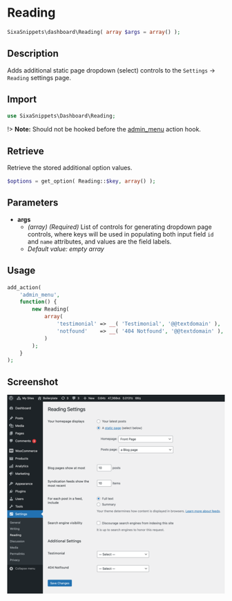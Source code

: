 # Reading

```php
SixaSnippets\dashboard\Reading( array $args = array() );
```

## Description

Adds additional static page dropdown (select) controls to the `Settings` → `Reading` settings page.

## Import

```php 
use SixaSnippets\Dashboard\Reading;
```

!> **Note:** Should not be hooked before the [admin_menu](http://developer.wordpress.org/reference/hooks/admin_menu/) action hook.

## Retrieve

Retrieve the stored additional option values.

```php
$options = get_option( Reading::$key, array() );
```

## Parameters

- **args**
	- *(array) (Required)* List of controls for generating dropdown page controls, where keys will be used in populating both input field `id` and `name` attributes, and values are the field labels.
	- *Default value: empty array*

## Usage

```php
add_action(
	'admin_menu',
	function() {
		new Reading(
			array(
				'testimonial' => __( 'Testimonial', '@@textdomain' ),
				'notfound'    => __( '404 Notfound', '@@textdomain' ),
			)
		);
	}
);
```

## Screenshot

![](../assets/reading.png ':size=30%')
